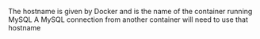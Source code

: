 The hostname is given by Docker and is the name of the container running MySQL
A MySQL connection from another container will need to use that hostname

